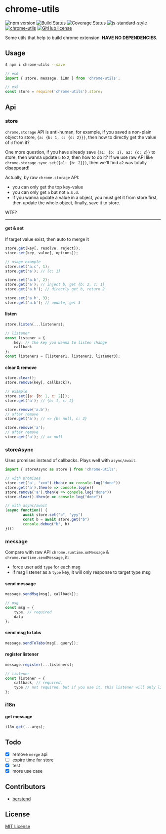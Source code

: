# chrome-utils

[![npm version](https://badge.fury.io/js/chrome-utils.svg)](https://badge.fury.io/js/chrome-utils) [![Build Status](https://travis-ci.org/ecmadao/chrome-utils.svg?branch=master)](https://travis-ci.org/ecmadao/chrome-utils) [![Coverage Status](https://coveralls.io/repos/github/ecmadao/chrome-utils/badge.svg?branch=master)](https://coveralls.io/github/ecmadao/chrome-utils?branch=master) [![js-standard-style](https://img.shields.io/badge/code%20style-standard-brightgreen.svg)](http://standardjs.com) [![chrome-utils](http://img.shields.io/npm/dm/chrome-utils.svg)](https://www.npmjs.com/package/chrome-utils) [![GitHub license](https://img.shields.io/badge/license-MIT-blue.svg)](https://raw.githubusercontent.com/ecmadao/chrome-utils/master/LICENSE)

Some utils that help to build chrome extension. **HAVE NO DEPENDENCIES**.

## Usage

```bash
$ npm i chrome-utils --save
```

```javascript
// es6
import { store, message, i18n } from 'chrome-utils';

// es5
const store = require('chrome-utils').store;
```

## Api

### store

`chrome.storage` API is anti-human, for example, if you saved a non-plain object to store, `{a: {b: 1, c: {d: 2}}}`, then how to directly get the value of `d` from it?

One more question, if you have already save `{a1: {b: 1}, a2: {c: 2}}` to store, then wanna update `b` to `2`, then how to do it? If we use raw API like `chrome.storage.sync.set({a1: {b: 2}})`, then we'll find `a2` was totally disappeard!

Actually, by raw `chrome.storage` API:

- you can only get the top key-value
- you can only get `a` but not `a.b.d`.
- if you wanna update a value in a object, you must get it from store first, then update the whole object, finally, save it to store.

WTF?

---

#### get & set

If target value exist, then auto to merge it

```javascript
store.get(key[, resolve, reject]);
store.set(key, value[, options]);

// usage example
store.set('a.c', 1);
store.get('a'); // {c: 1}

store.set('a.b', 2);
store.get('a'); // inject b, get {b: 2, c: 1}
store.get('a.b'); // directly get b, return 2

store.set('a.b', 3);
store.get('a.b'); // update, get 3
```

#### listen

```javascript
store.listen(...listeners);

// listener
const listener = {
	key, // the key you wanna to listen change
	callback
};
const listeners = [listener1, listener2, listener3];
```

#### clear & remove

```javascript
store.clear();
store.remove(key[, callback]);

// example
store.set({a: {b: 1, c: 2}});
store.get('a'); // {b: 1, c: 2}

store.remove('a.b');
// after remove
store.get('a'); // => {b: null, c: 2}

store.remove('a');
// after remove
store.get('a'); // => null
```

### storeAsync

Uses promises instead of callbacks. Plays well with `async/await`.

```javascript
import { storeAsync as store } from 'chrome-utils';

// with promises
store.set('a', "xxx").then(e => console.log("done"))
store.get('a').then(e => console.log(e))
store.remove('a').then(e => console.log("done"))
store.clear().then(e => console.log("done"))

// with async/await
(async function() {
		await store.set("b", "yyy")
		const b = await store.get("b")
		console.debug("b", b)
})()
```



### message

Compare with raw API `chrome.runtime.onMessage` & `chrome.runtime.sendMessage`, it:

- force user add `type` for each msg
- if msg listener as a `type` key, it will only response to target type msg

#### send message

```javascript
message.sendMsg(msg[, callback]);

// msg
const msg = {
	type, // required
	data
};
```

#### send msg to tabs

```javascript
message.sendToTabs(msg[, query]);
```

#### register listener

```javascript
message.register(...listeners);

// listener
const listener = {
	callback, // required,
	type // not required, but if you use it, this listener will only listen same type msg
};
```

### i18n

#### get message

```javascript
i18n.get(...args);
```

## Todo

- [x] remove `merge` api
- [ ] expire time for store
- [x] test
- [x] more use case

## Contributors

- [berstend](https://github.com/berstend)

## License

[MIT License](./LICENSE)